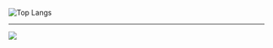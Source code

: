 

![Top Langs](https://github-readme-stats.vercel.app/api/top-langs/?username=shaah1d&size_weight=0.5&count_weight=0.5)

---
[![](https://visitcount.itsvg.in/api?id=shaah1d&icon=0&color=0)](https://visitcount.itsvg.in)

<!-- Proudly created with GPRM ( https://gprm.itsvg.in ) -->
